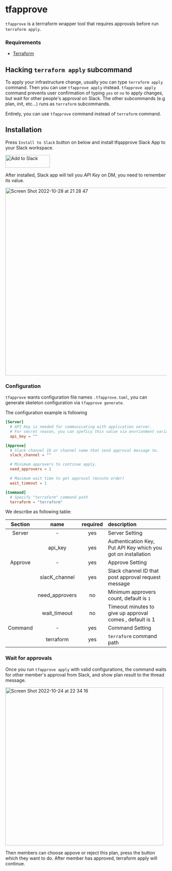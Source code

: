 # tfapprove

`tfapprove` is a terrraform wrapper tool that requires approvals before run `terraform apply`.

### Requirements

- [Terraform](https://www.terraform.io/)

## Hacking `terraform apply` subcommand

To apply your infrastructure change, usually you can type `terraform apply` command. Then you can use `tfapprove apply` instead.
`tfapprove apply` command prevents user confirmation of typing `yes` or `no` to apply changes, but wait for other people's approval on Slack.
The other subcommands (e.g plan, init, etc...) runs as `terraform` subcommands.

Entirely, you can use `tfapprove` command instead of `terraform` command.

## Installation

Press `Install to Slack` button on below and install tfqapprove Slack App to your Slack workspace.

<a href="https://slack.com/oauth/v2/authorize?client_id=1860443096256.4277783553521&scope=chat:write,files:write,im:write&user_scope=" target="_blank" rel="noreferrer noopener">
  <img alt="Add to Slack" height="40" width="139" src="https://platform.slack-edge.com/img/add_to_slack.png" srcSet="https://platform.slack-edge.com/img/add_to_slack.png 1x, https://platform.slack-edge.com/img/add_to_slack@2x.png 2x" />
  </a>

After installed, Slack app will tell you _API Key_ on DM, you need to remember its value.

<img width="586" alt="Screen Shot 2022-10-28 at 21 28 47" src="https://user-images.githubusercontent.com/1000401/198689264-9978ccb3-08e5-46b9-a727-6afe5252f976.png">

### Configuration

`tfapprove` wants configuration file names `.tfapprove.toml`, you can generate skeleton configuration via `tfapprove generate`.

The configuration example is following

```toml
[Server]
  # API Key is needed for communicating with application server.
  # For secret reason, you can speficy this value via envrionment variable of "TFAPPROVE_API_KEY".
  api_key = ""

[Approve]
  # Slack channel ID or channel name that send approval message to.
  slack_channel = ""

  # Minimum approvers to continue apply.
  need_approvers = 1

  # Maximum wait time to get approval (minute order)
  wait_timeout = 1

[Command]
  # Specify "terraform" command path
  terraform = "terraform"
```

We describe as following table:

| Section | name           | required | description                                                    |
|:-------:|:--------------:|:--------:|:---------------------------------------------------------------|
| Server  | -              | yes      | Server Setting                                                 |
|         | api_key        | yes      | Authentication Key, Put API Key which you got on installation  |
| Approve | -              | yes      | Approve Setting                                                |
|         | slacK_channel  | yes      | Slack channel ID that post approval request message            |
|         | need_approvers | no       | Minimum approvers count, default is `1`                        |
|         | wait_timeout   | no       | Timeout minutes to give up approval comes , default is 1       |
| Command | -              | yes      | Command Setting                                                |
|         | terraform      | yes      | `terraform` command path                                       |

### Wait for approvals

Once you run `tfapprove apply` with valid configurations, the command waits for other member's approval from Slack, and show plan result to the thread message.

<img width="493" alt="Screen Shot 2022-10-24 at 22 34 16" src="https://user-images.githubusercontent.com/1000401/198689311-e208c123-d29f-4bc2-82c2-a6bf155c4c26.png">

Then members can choose appove or reject this plan, press the button which they want to do.
After member has approved, terraform apply will continue.
